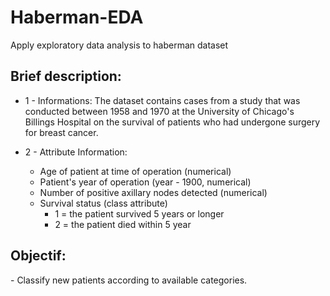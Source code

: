 # Haberman-EDA
Apply exploratory data analysis to haberman dataset

## Brief description:
* 1 - Informations:
    The dataset contains cases from a study that was conducted between
    1958 and 1970 at the University of Chicago's Billings Hospital on
    the survival of patients who had undergone surgery for breast
    cancer.


* 2 - Attribute Information:

    - Age of patient at time of operation (numerical)
    - Patient's year of operation (year - 1900, numerical)
    - Number of positive axillary nodes detected (numerical)
    - Survival status (class attribute)
      - 1 = the patient survived 5 years or longer
      - 2 = the patient died within 5 year

## Objectif:
<p>  - Classify new patients according to available categories.</p>